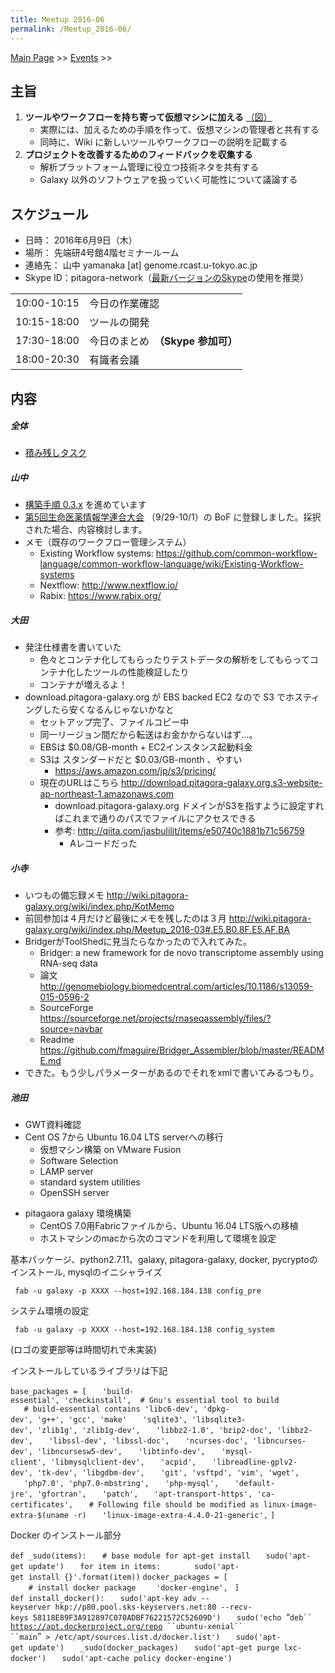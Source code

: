 ```yaml
---
title: Meetup 2016-06
permalink: /Meetup_2016-06/
---
```


[Main Page](/Main_Page "wikilink") &gt;&gt; [Events](/Events "wikilink") &gt;&gt;

主旨
----

1.  **ツールやワークフローを持ち寄って仮想マシンに加える** [（図）](http://www.pitagora-galaxy.org/_/rsrc/1416890873801/about/about_overview.png)
    -   実際には、加えるための手順を作って、仮想マシンの管理者と共有する
    -   同時に、Wiki に新しいツールやワークフローの説明を記載する
2.  **プロジェクトを改善するためのフィードバックを収集する**
    -   解析プラットフォーム管理に役立つ技術ネタを共有する
    -   Galaxy 以外のソフトウェアを扱っていく可能性について議論する

スケジュール
------------

-   日時： 2016年6月9日（木）
-   場所： 先端研4号館4階セミナールーム
-   連絡先： 山中 yamanaka \[at\] genome.rcast.u-tokyo.ac.jp
-   Skype ID：pitagora-network（[最新バージョンのSkype](http://www.skype.com/ja/)の使用を推奨）

|             |                                    |
|-------------|------------------------------------|
| 10:00-10:15 | 今日の作業確認                     |
| 10:15-18:00 | ツールの開発                       |
| 17:30-18:00 | 今日のまとめ　**（Skype 参加可）** |
| 18:00-20:30 | 有識者会議                         |

内容
----

##### 全体

-   [積み残しタスク](/積み残しタスク "wikilink")

##### 山中

-   [構築手順 0.3.x](/構築手順_0.3.x "wikilink") を進めています
-   [第5回生命医薬情報学連合大会](http://www.jsbi.org/iibmp2016/submission/) （9/29-10/1）の BoF に登録しました。採択された場合、内容検討します。
-   メモ（既存のワークフロー管理システム）
    -   Existing Workflow systems: <https://github.com/common-workflow-language/common-workflow-language/wiki/Existing-Workflow-systems>
    -   Nextflow: <http://www.nextflow.io/>
    -   Rabix: <https://www.rabix.org/>

##### 大田

-   発注仕様書を書いていた
    -   色々とコンテナ化してもらったりテストデータの解析をしてもらってコンテナ化したツールの性能検証したり
    -   コンテナが増えるよ！
-   download.pitagora-galaxy.org が EBS backed EC2 なので S3 でホスティングしたら安くなるんじゃないかなと
    -   セットアップ完了、ファイルコピー中
    -   同一リージョン間だから転送はお金かからないはず…。
    -   EBSは $0.08/GB-month + EC2インスタンス起動料金
    -   S3は スタンダードだと $0.03/GB-month 、やすい
        -   <https://aws.amazon.com/jp/s3/pricing/>
    -   現在のURLはこちら <http://download.pitagora-galaxy.org.s3-website-ap-northeast-1.amazonaws.com>
        -   download.pitagora-galaxy.org ドメインがS3を指すように設定すればこれまで通りのパスでファイルにアクセスできる
        -   参考: <http://qiita.com/jasbulilit/items/e50740c1881b71c56759>
            -   Aレコードだった

##### 小寺

-   いつもの備忘録メモ <http://wiki.pitagora-galaxy.org/wiki/index.php/KotMemo>
-   前回参加は４月だけど最後にメモを残したのは３月 <http://wiki.pitagora-galaxy.org/wiki/index.php/Meetup_2016-03#.E5.B0.8F.E5.AF.BA>
-   BridgerがToolShedに見当たらなかったので入れてみた。
    -   Bridger: a new framework for de novo transcriptome assembly using RNA-seq data
    -   論文 <http://genomebiology.biomedcentral.com/articles/10.1186/s13059-015-0596-2>
    -   SourceForge <https://sourceforge.net/projects/rnaseqassembly/files/?source=navbar>
    -   Readme <https://github.com/fmaguire/Bridger_Assembler/blob/master/README.md>
-   できた。もう少しパラメーターがあるのでそれをxmlで書いてみるつもり。

##### 池田

-   GWT資料確認
-   Cent OS 7から Ubuntu 16.04 LTS serverへの移行
    -   仮想マシン構築 on VMware Fusion
    -   Software Selection
    -   LAMP server
    -   standard system utilities
    -   OpenSSH server

<!-- -->

-   pitagaora galaxy 環境構築
    -   CentOS 7.0用Fabricファイルから、Ubuntu 16.04 LTS版への移植
    -   ホストマシンのmacから次のコマンドを利用して環境を設定

基本パッケージ、python2.7.11、galaxy, pitagora-galaxy, docker, pycryptoのインストール, mysqlのイニシャライズ

` fab -u galaxy -p XXXX --host=192.168.184.138 config_pre`

システム環境の設定

` fab -u galaxy -p XXXX --host=192.168.184.138 config_system`

(ロゴの変更部等は時間切れで未実装)

インストールしているライブラリは下記

`base_packages = [`
`   'build-essential', 'checkinstall',  # Gnu's essential tool to build`
`   # build-essential contains 'libc6-dev', 'dpkg-dev', 'g++', 'gcc', 'make'`
`   'sqlite3', 'libsqlite3-dev', 'zlib1g', 'zlib1g-dev',`
`   'libbz2-1.0', 'bzip2-doc', 'libbz2-dev',`
`   'libssl-dev', 'libssl-doc',`
`   'ncurses-doc', 'libncurses-dev', 'libncursesw5-dev',`
`   'libtinfo-dev',`
`   'mysql-client', 'libmysqlclient-dev',`
`   'acpid',`
`   'libreadline-gplv2-dev', 'tk-dev', 'libgdbm-dev',`
`   'git', 'vsftpd', 'vim', 'wget',`
`   'php7.0', 'php7.0-mbstring',`
`   'php-mysql',`
`   'default-jre', 'gfortran',`
`   'patch',`
`   'apt-transport-https', 'ca-certificates',`
`   # Following file should be modified as linux-image-extra-$(uname -r)`
`   'linux-image-extra-4.4.0-21-generic',`
`]`

Docker のインストール部分

`def _sudo(items):`
`   # base module for apt-get install`
`   sudo('apt-get update')`
`   for item in items:`
`       sudo('apt-get install {}'.format(item))`
`docker_packages = [`
`    # install docker package`
`    'docker-engine', `
`]`
`def install_docker():`
`   sudo('apt-key adv --keyserver hkp://p80.pool.sks-keyservers.net:80 --recv-keys 58118E89F3A912897C070ADBF76221572C52609D')`
`   sudo('echo `“`deb`` `[`https://apt.dockerproject.org/repo`](https://apt.dockerproject.org/repo)` ``ubuntu-xenial`` ``main`”` > /etc/apt/sources.list.d/docker.list')`
`   sudo('apt-get update')`
`   _sudo(docker_packages)`
`   sudo('apt-get purge lxc-docker')`
`   sudo('apt-cache policy docker-engine')`